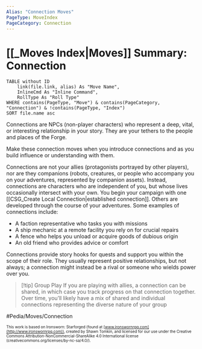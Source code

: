 ```yaml
---
Alias: "Connection Moves"
PageType: MoveIndex
PageCategory: Connection
---
```


# [[_Moves Index|Moves]] Summary: Connection

```dataview
TABLE without ID
	link(file.link, alias) As "Move Name",
	InlineCmd As "Inline Command",
	RollType As "Roll Type"
WHERE contains(PageType, "Move") & contains(PageCategory, "Connection") & !contains(PageType, "Index")
SORT file.name asc
```
 
Connections are NPCs (non-player characters) who represent a deep, vital, or interesting relationship in your story. They are your tethers to the people and places of the Forge. 

Make these connection moves when you introduce connections and as you build influence or understanding with them.

Connections are not your allies (protagonists portrayed by other players), nor are they companions (robots, creatures, or people who accompany you on your adventures, represented by companion assets). Instead, connections are characters who are independent of you, but whose lives occasionally intersect with your own. You begin your campaign with one [[CSG_Create Local Connection|established connection]]. Others are developed through the course of your adventures. Some examples of connections include: 
* A faction representative who tasks you with missions 
* A ship mechanic at a remote facility you rely on for crucial repairs 
* A fence who helps you unload or acquire goods of dubious origin 
* An old friend who provides advice or comfort 

Connections provide story hooks for quests and support you within the scope of their role. They usually represent positive relationships, but not always; a connection might instead be a rival or someone who wields power over you. 

> [!tip] Group Play
> If you are playing with allies, a connection can be shared, in which case you track progress on that connection together. Over time, you’ll likely have a mix of shared and individual connections representing the diverse nature of your group

#Pedia/Moves/Connection 

<font size=-2>This work is based on Ironsworn: Starforged (found at [www.ironswornrpg.com](http://www.ironswornrpg.com)), created by Shawn Tomkin, and licensed for our use under the Creative Commons Attribution-NonCommercial-ShareAlike 4.0 International license  (creativecommons.org/licenses/by-nc-sa/4.0/).</font>